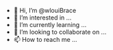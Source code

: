 - 👋 Hi, I’m @wlouiBrace
- 👀 I’m interested in ...
- 🌱 I’m currently learning ...
- 💞️ I’m looking to collaborate on ...
- 📫 How to reach me ...

<!---
wlouiBrace/wlouiBrace is a ✨ special ✨ repository because its `README.md` (this file) appears on your GitHub profile.
You can click the Preview link to take a look at your changes.
--->
